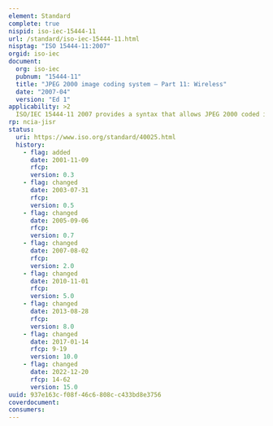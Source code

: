 ```yaml
---
element: Standard
complete: true
nispid: iso-iec-15444-11
url: /standard/iso-iec-15444-11.html
nisptag: "ISO 15444-11:2007"
orgid: iso-iec
document:
  org: iso-iec
  pubnum: "15444-11"
  title: "JPEG 2000 image coding system — Part 11: Wireless"
  date: "2007-04"
  version: "Ed 1"
applicability: >2
  ISO/IEC 15444-11 2007 provides a syntax that allows JPEG 2000 coded image data to be protected for transmission over wireless channels and networks. Protection services include error detection and correction capability for header and bitstream, description of the error sensitivity of different portions of the compressed data, and description of possible residual errors in the compressed data. The syntax allows these protection services to be applied to coded image data in part or in their entirety. These services are designed so as to maintain the inherent features of JPEG 2000, such as scalability and access to various spatial areas, resolution levels, colour components and quality layers, while providing protection services on these elements.
rp: ncia-jisr
status:
  uri: https://www.iso.org/standard/40025.html
  history: 
    - flag: added
      date: 2001-11-09
      rfcp: 
      version: 0.3
    - flag: changed
      date: 2003-07-31
      rfcp: 
      version: 0.5
    - flag: changed
      date: 2005-09-06
      rfcp: 
      version: 0.7
    - flag: changed
      date: 2007-08-02
      rfcp: 
      version: 2.0
    - flag: changed
      date: 2010-11-01
      rfcp: 
      version: 5.0
    - flag: changed
      date: 2013-08-28
      rfcp: 
      version: 8.0
    - flag: changed
      date: 2017-01-14
      rfcp: 9-19
      version: 10.0
    - flag: changed
      date: 2022-12-20
      rfcp: 14-62
      version: 15.0
uuid: 937e163c-f08f-46c6-808c-c433bd8e3756
coverdocument:
consumers:
---
```

